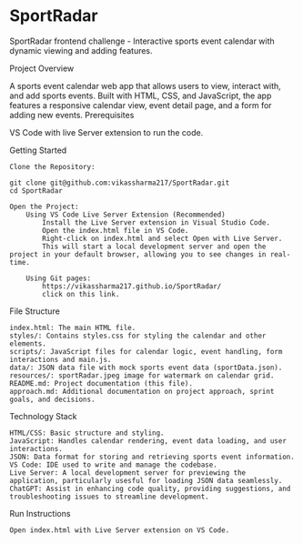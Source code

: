 # SportRadar
SportRadar frontend challenge - Interactive sports event calendar with dynamic viewing and adding features.

Project Overview

A sports event calendar web app that allows users to view, interact with, and add sports events. Built with HTML, CSS, and JavaScript, the app features a responsive calendar view, event detail page, and a form for adding new events.
Prerequisites

  VS Code with live Server extension to run the code.

Getting Started

    Clone the Repository:

    git clone git@github.com:vikassharma217/SportRadar.git
    cd SportRadar

    Open the Project:
        Using VS Code Live Server Extension (Recommended)
            Install the Live Server extension in Visual Studio Code.
            Open the index.html file in VS Code.
            Right-click on index.html and select Open with Live Server.
            This will start a local development server and open the project in your default browser, allowing you to see changes in real-time.
        
        Using Git pages:
            https://vikassharma217.github.io/SportRadar/
            click on this link.

File Structure

    index.html: The main HTML file.
    styles/: Contains styles.css for styling the calendar and other elements.
    scripts/: JavaScript files for calendar logic, event handling, form interactions and main.js.
    data/: JSON data file with mock sports event data (sportData.json).
    resources/: sportRadar.jpeg image for watermark on calendar grid.
    README.md: Project documentation (this file).
    approach.md: Additional documentation on project approach, sprint goals, and decisions.

Technology Stack

    HTML/CSS: Basic structure and styling.
    JavaScript: Handles calendar rendering, event data loading, and user interactions.
    JSON: Data format for storing and retrieving sports event information.
    VS Code: IDE used to write and manage the codebase.
    Live Server: A local development server for previewing the application, particularly usesful for loading JSON data seamlessly.
    ChatGPT: Assist in enhancing code quality, providing suggestions, and troubleshooting issues to streamline development.

Run Instructions

    Open index.html with Live Server extension on VS Code.


